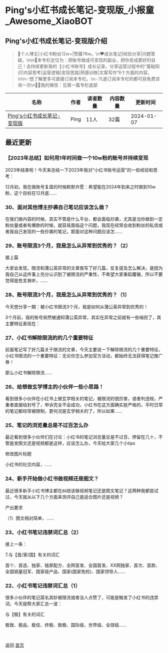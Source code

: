 # Ping\'s小红书成长笔记-变现版_小报童_Awesome_XiaoBOT

## Ping\'s小红书成长笔记-变现版介绍
> 👧个人博主|小红书粉丝12w+|赞藏76w。\n♥️成长笔记|经验分享|问题答疑。\n\n📒本专栏定位为：把账号做成可变现的副业，把你变成更好的自己！会持续更新我的【小红书账号】成长记录，分享运营过程中的“基础知识|内容思考|运营逻辑|变现思路|网感训练|文案写作”6个方面的内容。\n\n✅想了解更多可直接订阅本专栏。\n✅凡是订阅本专栏的都可获免费咨询一次\n👩‍🏫我的微信：见第一篇专栏底部  
  


|名称|作者|读者数量|内容数量|更新时间|
|---|---|---|---|---|
|[Ping\'s小红书成长笔记-变现版](https://xiaobot.net/p/12580916?refer=0b133df9-27dc-423b-8101-639049001c13)|Ping|11人|32篇|2024-01-07|

## 最近更新
### 【2023年总结】如何用1年时间做一个10w粉的账号并持续变现

2023年结束啦！今天来总结一下2023年我对“小红书账号运营”的一些经验和思考：

12月初，我在做账号复盘的时候默默许愿：希望能在2024年到来之时做到10w粉，这个目标在12月底......

### 30、面对其他博主抄袭自己笔记应该怎么做？

在我们做内容的时候，其实不管是什么平台，都会面临抄袭，尤其是当你做到一定粉丝量或者有爆款的时候，就容易面临这个问题，我现在经常会收到粉丝的私信或者我自己发现的一些抄袭的笔记，那面对这种问题应该怎......

### 29、账号限流3个月，我是怎么从异常到优秀的？（2）

接上篇

大家会发现，限流和蒲公英异常的文章我写了好几篇，反复提及怎么解决，是因为我自己从这件事上充分认识到了被限流的严重性，不希望大家重蹈覆辙，所以不要觉得是危言耸听，......

### 28、账号限流3个月，我是怎么从异常到优秀的？（1）

今天想分享一期：被小红书限流3个月，我是如何从蒲公英异常到优秀的！

3个月前，我的账号突然被通知蒲公英异常，其实在异常之前就有一些端倪了，其主要特征表现在：

### 27、小红书解除限流的的几个重要特征

前面笔记写了好几篇关于限流的文章，今天主要说一下解除限流的几个重要特征，小红书限流的一个重要特征：无论你怎么参加官方活动，都始终无法获得笔记推广券！

那么小红书解除限流......

### 26、给想做玄学博主的小伙伴一些小思路！

看到很多小伙伴在小红书上做玄学相关的笔记，被限流的很厉害，或者判违规，严重者直接给封号了，申诉完全不会成功，小红书在这方面确实挺严格的，平时日常的笔记都经常被限制，更何况是玄学相关的了，所以如果......

### 25、笔记的浏览量总是不过百怎么办

最近看到很多小伙伴们在讨论：小红书的笔记浏览量总是不过百，停留在几十，不管是发图文还是视频都是这样，应该怎么办，今天给大家几个小tips

修改图片标题

小红书的社交内容，......

### 24、新手开始做小红书做视频还是图文？

最近很多新手小红书博主都在纠结该做视频笔记还是图文笔记？这两种我都尝试过，今天就从以下几个方面来测评自己是适合图片还是视频？

产出要求

（1）图文相对简单，......

### 23、小红书笔记违禁词汇总（2）

接上一条：

7.与【首/家/国】有关的词汇

首个、首选、独家、独家配方、全网首发、全国首发、XX网独家、首次、首款、全国销量冠军、国家级产品、国家(国家免检)、国家领导人......

### 22、小红书笔记违禁词汇总（1）

很多小伙伴的笔记莫名其妙被限流或者没人点赞了，可能是触发了小红书的违禁词，今天就帮大家汇总一波：

与【极】有关的词汇

极致、极品、极佳、终极、致极、国际级、世界级、全球级......


<a href="https://github.com/Reno9527/awesome-xiaobot" style="color: white; text-decoration: none;">awesome-xiaobot</a>

返回 [首页](../README.md)
